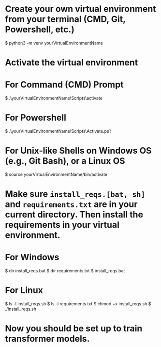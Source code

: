 # Create your own virtual environment from your terminal (CMD, Git, Powershell, etc.)
$  python3 -m venv yourVirtualEnvironmentName

# Activate the virtual environment
# For Command (CMD) Prompt
$  .\yourVirtualEnvironmentName\Scripts\activate

# For Powershell
$  .\yourVirtualEnvironmentName\Scripts\Activate.ps1

# For Unix-like Shells on Windows OS (e.g., Git Bash), or a Linux OS
$  source yourVirtualEnvironmentName/bin/activate

# Make sure `install_reqs.[bat, sh]` and `requirements.txt` are in your current directory. Then install the requirements in your virtual environment.
# For Windows
$  dir install_reqs.bat
$  dir requirements.txt
$  install_reqs.bat

# For Linux
$  ls -l install_reqs.sh
$  ls -l requirements.txt
$  chmod +x install_reqs.sh
$  ./install_reqs.sh

# Now you should be set up to train transformer models.

